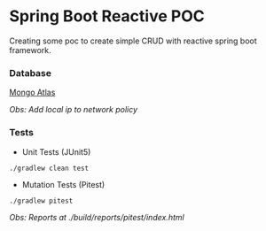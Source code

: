 # Spring Boot Reactive POC

Creating some poc to create simple CRUD with reactive spring boot framework.

### Database 
[Mongo Atlas](https://www.mongodb.com/cloud/atlas)

_Obs: Add local ip to network policy_ 

### Tests

* Unit Tests (JUnit5)

```
./gradlew clean test
```

* Mutation Tests (Pitest)

```
./gradlew pitest
```

_Obs: Reports at ./build/reports/pitest/index.html_
